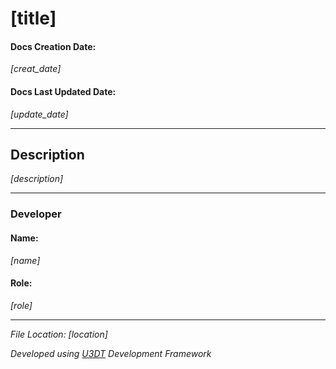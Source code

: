 # [title]

#### Docs Creation Date:
_[creat_date]_
#### Docs Last Updated Date:
_[update_date]_
___

## Description
_[description]_
___

### Developer

#### Name:
_[name]_

#### Role:
_[role]_
___

_File Location: [location]_

_Developed using [U3DT](https://github.com/Anton-Stechman/U3DTools) Development Framework_
